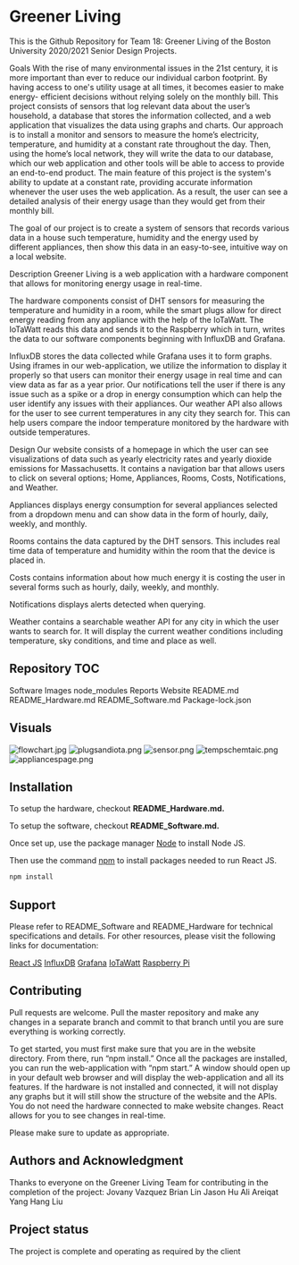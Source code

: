 # Greener Living

This is the Github Repository for Team 18: Greener Living of the Boston University 2020/2021 Senior Design Projects.
 
Goals
With the rise of many environmental issues in the 21st century, it is more important than ever to reduce our individual carbon footprint. By having access to one's utility usage at all times, it becomes easier to make energy- efficient decisions without relying solely on the monthly bill. This project consists of sensors that log relevant data about the user’s household, a database that stores the information collected, and a web application that visualizes the data using graphs and charts. Our approach is to install a monitor and sensors to measure the home’s electricity, temperature, and humidity at a constant rate throughout the day. Then, using the home’s local network, they will write the data to our database, which our web application and other tools will be able to access to provide an end-to-end product. The main feature of this project is the system's ability to update at a constant rate, providing accurate information whenever the user uses the web application. As a result, the user can see a detailed analysis of their energy usage than they would get from their monthly bill.

The goal of our project is to create a system of sensors that records various data in a house such temperature, humidity and the energy used by different appliances, then show this data in an easy-to-see, intuitive way on a local website.
 
Description
Greener Living is a web application with a hardware component that allows for monitoring energy usage in real-time. 

The hardware components consist of DHT sensors for measuring the temperature and humidity in a room, while the smart plugs allow for direct energy reading from any appliance with the help of the IoTaWatt. The IoTaWatt reads this data and sends it to the Raspberry which in turn, writes the data to our software components beginning with InfluxDB and Grafana. 

InfluxDB stores the data collected while Grafana uses it to form graphs. Using iframes in our web-application, we utilize the information to display it properly so that users can monitor their energy usage in real time and can view data as far as a year prior. Our notifications tell the user if there is any issue such as a spike or a drop in energy consumption which can help the user identify any issues with their appliances. Our weather API also allows for the user to see current temperatures in any city they search for. This can help users compare the indoor temperature monitored by the hardware with outside temperatures.

Design
Our website consists of a homepage in which the user can see visualizations of data such as yearly electricity rates and yearly dioxide emissions for Massachusetts. It contains a navigation bar that allows users to click on several options; Home, Appliances, Rooms, Costs, Notifications, and Weather.

Appliances displays energy consumption for several appliances selected from a dropdown menu and can show data in the form of hourly, daily, weekly, and monthly.

Rooms contains the data captured by the DHT sensors. This includes real time data of temperature and humidity within the room that the device is placed in.

Costs contains information about how much energy it is costing the user in several forms such as hourly, daily, weekly, and monthly.

Notifications displays alerts detected when querying.

Weather contains a searchable weather API for any city in which the user wants to search for. It will display the current weather conditions including temperature, sky conditions, and time and place as well.
 
## Repository TOC
Software
Images
node_modules
Reports
Website
README.md
README_Hardware.md
README_Software.md
Package-lock.json
 
## Visuals
![flowchart.jpg](https://github.com/BostonUniversitySeniorDesign/21-18-GreenerLiving/tree/master/images/flowchart.jp)
![plugsandiota.png](https://github.com/BostonUniversitySeniorDesign/21-18-GreenerLiving/tree/master/images/plugsandiota.png)
![sensor.png](https://github.com/BostonUniversitySeniorDesign/21-18-GreenerLiving/tree/master/images/sensor.png)
![tempschemtaic.png](https://github.com/BostonUniversitySeniorDesign/21-18-GreenerLiving/tree/master/images/tempschemtaic.png)
![appliancespage.png](https://github.com/BostonUniversitySeniorDesign/21-18-GreenerLiving/tree/master/images/appliancespage.png)


## Installation
To setup the hardware, checkout **README_Hardware.md.**

To setup the software, checkout **README_Software.md.**
 
Once set up, use the package manager [Node](https://nodejs.org/en/download/) to install Node JS.
 
Then use the command [npm](https://docs.npmjs.com/about-npm) to install packages needed to run React JS.
 
```bash
npm install
```
 
## Support
Please refer to README_Software and README_Hardware for technical specifications and details.
For other resources, please visit the following links for documentation:
 
[React JS](https://reactjs.org/)
[InfluxDB](https://docs.influxdata.com/influxdb/v1.8/introduction/get-started/)
[Grafana](https://grafana.com/docs/)
[IoTaWatt](https://docs.iotawatt.com/en/02_05_12/)
[Raspberry Pi](https://pimylifeup.com/raspberry-pi-humidity-sensor-dht22/#:~:text=The%20DHT22%20is%20a%20versatile,away%20from%20the%20Raspberry%20Pi.)
 
## Contributing
Pull requests are welcome. Pull the master repository and make any changes in a separate branch and commit to that branch until you are sure everything is working correctly. 
 
To get started, you must first make sure that you are in the website directory. From there, run “npm install.” Once all the packages are installed, you can run the web-application with “npm start.” A window should open up in your default web browser and will display the web-application and all its features. If the hardware is not installed and connected, it will not display any graphs but it will still show the structure of the website and the APIs. You do not need the hardware connected to make website changes. React allows for you to see changes in real-time.
 
Please make sure to update as appropriate.
 
 
## Authors and Acknowledgment
Thanks to everyone on the Greener Living Team for contributing in the completion of the project:
Jovany Vazquez
Brian Lin
Jason Hu
Ali Areiqat
Yang Hang Liu
 
## Project status
The project is complete and operating as required by the client
